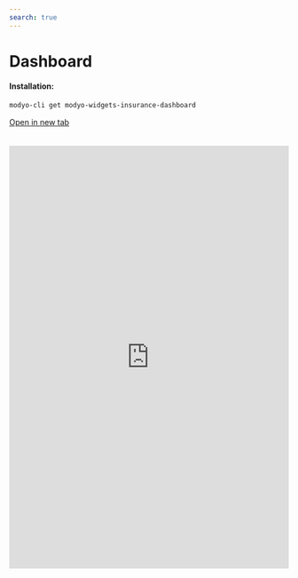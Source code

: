 ```yaml
---
search: true
---
```


# Dashboard <Badge text="Beta" type="warn"/>

#### Installation:

```bash
modyo-cli get modyo-widgets-insurance-dashboard
```

[Open in new tab](https://widgets-es.modyo.com/insurance/dashboard)

<iframe id="widgetFrame" src="https://widgets.modyo.com/insurance/dashboard" width="100%" frameBorder="0"  style="min-height:762px;overflow:auto;margin-top:20px;"/>

| Feature | Description
